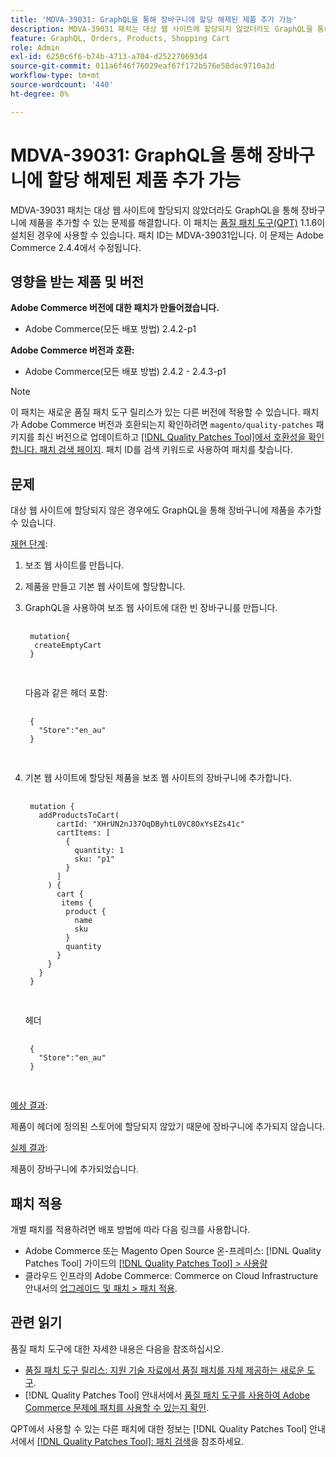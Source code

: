 ```yaml
---
title: 'MDVA-39031: GraphQL을 통해 장바구니에 할당 해제된 제품 추가 가능'
description: MDVA-39031 패치는 대상 웹 사이트에 할당되지 않았더라도 GraphQL을 통해 장바구니에 제품을 추가할 수 있는 문제를 해결합니다. 이 패치는 [Quality Patches Tool (QPT)](https://experienceleague.adobe.com/en/docs/commerce-operations/tools/quality-patches-tool/quality-patches-tool-to-self-serve-quality-patches) 1.1.6이 설치된 경우 사용할 수 있습니다. 패치 ID는 MDVA-39031입니다. 이 문제는 Adobe Commerce 2.4.4에서 수정됩니다.
feature: GraphQL, Orders, Products, Shopping Cart
role: Admin
exl-id: 6250c6f6-b74b-4713-a704-d252270693d4
source-git-commit: 011a6f46f76029eaf67f172b576e58dac9710a3d
workflow-type: tm+mt
source-wordcount: '440'
ht-degree: 0%

---
```


# MDVA-39031: GraphQL을 통해 장바구니에 할당 해제된 제품 추가 가능

MDVA-39031 패치는 대상 웹 사이트에 할당되지 않았더라도 GraphQL을 통해 장바구니에 제품을 추가할 수 있는 문제를 해결합니다. 이 패치는 [품질 패치 도구(QPT)](https://experienceleague.adobe.com/en/docs/commerce-operations/tools/quality-patches-tool/quality-patches-tool-to-self-serve-quality-patches) 1.1.6이 설치된 경우에 사용할 수 있습니다. 패치 ID는 MDVA-39031입니다. 이 문제는 Adobe Commerce 2.4.4에서 수정됩니다.

## 영향을 받는 제품 및 버전

**Adobe Commerce 버전에 대한 패치가 만들어졌습니다.**

* Adobe Commerce(모든 배포 방법) 2.4.2-p1

**Adobe Commerce 버전과 호환:**

* Adobe Commerce(모든 배포 방법) 2.4.2 - 2.4.3-p1

>[!NOTE]
>
>이 패치는 새로운 품질 패치 도구 릴리스가 있는 다른 버전에 적용할 수 있습니다. 패치가 Adobe Commerce 버전과 호환되는지 확인하려면 `magento/quality-patches` 패키지를 최신 버전으로 업데이트하고 [[!DNL Quality Patches Tool]에서 호환성을 확인합니다. 패치 검색 페이지](https://experienceleague.adobe.com/en/docs/commerce-operations/tools/quality-patches-tool/quality-patches-tool-to-self-serve-quality-patches). 패치 ID를 검색 키워드로 사용하여 패치를 찾습니다.

## 문제

대상 웹 사이트에 할당되지 않은 경우에도 GraphQL을 통해 장바구니에 제품을 추가할 수 있습니다.

<u>재현 단계</u>:

1. 보조 웹 사이트를 만듭니다.
1. 제품을 만들고 기본 웹 사이트에 할당합니다.
1. GraphQL을 사용하여 보조 웹 사이트에 대한 빈 장바구니를 만듭니다.

   <pre>
    <code class="language-graphql">
    mutation{
     createEmptyCart
    }
    </code>
    </pre>

   다음과 같은 헤더 포함:

   <pre>
    <code class="language-graphql">
    {
      "Store":"en_au"
    }
    </code>
    </pre>

1. 기본 웹 사이트에 할당된 제품을 보조 웹 사이트의 장바구니에 추가합니다.

   <pre>
    <code class="language-graphql">
    mutation {
      addProductsToCart(
          cartId: "XHrUN2nJ37OqDByhtL0VC8OxYsEZs41c"
          cartItems: [
            {
              quantity: 1
              sku: "p1"
            }
          ]
        ) {
          cart {
           items {
            product {
              name
              sku
            }
            quantity
          }
        }
      }
    }
    </code>
    </pre>

   헤더

   <pre>
    <code class="language-graphql">
    {
      "Store":"en_au"
    }
    </code>
    </pre>

<u>예상 결과</u>:

제품이 헤더에 정의된 스토어에 할당되지 않았기 때문에 장바구니에 추가되지 않습니다.

<u>실제 결과</u>:

제품이 장바구니에 추가되었습니다.

## 패치 적용

개별 패치를 적용하려면 배포 방법에 따라 다음 링크를 사용합니다.

* Adobe Commerce 또는 Magento Open Source 온-프레미스: [!DNL Quality Patches Tool] 가이드의 [[!DNL Quality Patches Tool] > 사용량](/help/tools/quality-patches-tool/usage.md)
* 클라우드 인프라의 Adobe Commerce: Commerce on Cloud Infrastructure 안내서의 [업그레이드 및 패치 > 패치 적용](https://experienceleague.adobe.com/docs/commerce-cloud-service/user-guide/develop/upgrade/apply-patches.html).

## 관련 읽기

품질 패치 도구에 대한 자세한 내용은 다음을 참조하십시오.

* [품질 패치 도구 릴리스: 지원 기술 자료에서 품질 패치를 자체 제공하는 새로운 도구](https://experienceleague.adobe.com/en/docs/commerce-operations/tools/quality-patches-tool/quality-patches-tool-to-self-serve-quality-patches).
* [!DNL Quality Patches Tool] 안내서에서 [품질 패치 도구를 사용하여 Adobe Commerce 문제에 패치를 사용할 수 있는지 확인](/help/tools/quality-patches-tool/patches-available-in-qpt/check-patch-for-magento-issue-with-magento-quality-patches.md).

QPT에서 사용할 수 있는 다른 패치에 대한 정보는 [!DNL Quality Patches Tool] 안내서에서 [[!DNL Quality Patches Tool]: 패치 검색](https://experienceleague.adobe.com/tools/commerce-quality-patches/index.html)을 참조하세요.
